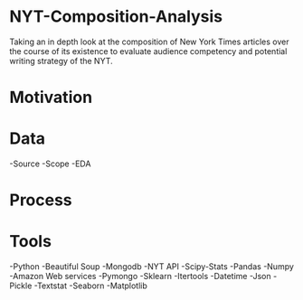 # NYT-Composition-Analysis
Taking an in depth look at the composition of New York Times articles over the course of its existence to evaluate audience competency and potential writing strategy of the NYT.

# Motivation 

# Data 
-Source
-Scope
-EDA

# Process

# Tools
-Python
-Beautiful Soup
-Mongodb
-NYT API
-Scipy-Stats
-Pandas
-Numpy
-Amazon Web services
-Pymongo
-Sklearn
-Itertools
-Datetime
-Json
-Pickle
-Textstat
-Seaborn
-Matplotlib


